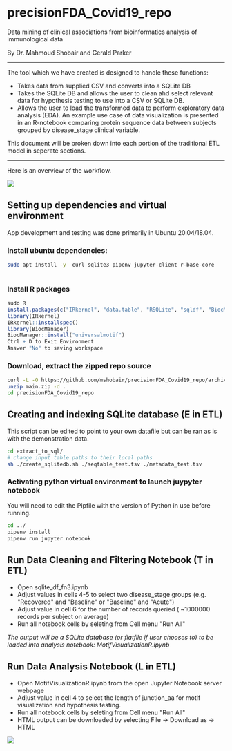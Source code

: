 # precisionFDA_Covid19_repo

Data mining of clinical associations from bioinformatics analysis of immunological data 

By Dr. Mahmoud Shobair and Gerald Parker

***

The tool which we have created is designed to handle these functions:

- Takes data from supplied CSV and converts into a SQLite DB
- Takes the SQLite DB and allows the user to clean ahd select relevant data for hypothesis testing to use into a CSV or SQLite DB.
- Allows the user to load the transformed data to perform exploratory data analysis (EDA). An example use case of data visualization is presented in an R-notebook comparing protein sequence data between subjects grouped by disease_stage clinical variable.

This document will be broken down into each portion of the traditional ETL model in seperate sections.

***
Here is an overview of the workflow.

![](workflow_summary.JPG)

## Setting up dependencies and virtual environment
App development and testing was done primarily in Ubuntu 20.04/18.04.

<!-- GP - Edited to remove unneeded dependencies -->
### Install ubuntu dependencies:
```sh
sudo apt install -y  curl sqlite3 pipenv jupyter-client r-base-core 
 
```
<!-- GP - Edited to add "sudo R" and remove the "yes" responses and clarify the need to exit the R environment after install -->
### Install R packages
```R
sudo R
install.packages(c("IRkernel", "data.table", "RSQLite", "sqldf", "BiocManager")) 
library(IRkernel)
IRkernel::installspec()
library(BiocManager)
BiocManager::install("universalmotif")
Ctrl + D to Exit Environment
Answer "No" to saving workspace
```

### Download, extract the zipped repo source 
```sh
curl -L -O https://github.com/mshobair/precisionFDA_Covid19_repo/archive/main.zip
unzip main.zip -d .
cd precisionFDA_Covid19_repo
```
<!-- GP - Edited to clarify script can be edited to point to one's own dataset but that this will just work without an edit -->
## Creating and indexing SQLite database (E in ETL)
This script can  be edited to point to your own datafile but can be ran as is with the demonstration data.
```sh
cd extract_to_sql/
# change input table paths to their local paths
sh ./create_sqlitedb.sh ./seqtable_test.tsv ./metadata_test.tsv
```
<!-- GP - Edited to state Pipfile issue that comes up between differing versions of Python -->
### Activating python virtual environment to launch juypyter notebook
You will need to edit the Pipfile with the version of Python in use before running.
```sh
cd ../
pipenv install
pipenv run jupyter notebook
```

## Run Data Cleaning and Filtering Notebook (T in ETL)
- Open sqlite_df_fn3.ipynb
- Adjust values in cells 4-5 to select two disease_stage groups (e.g. "Recovered" and "Baseline" or "Baseline" and "Acute")
- Adjust value in cell 6 for the number of records queried ( ~1000000 records per subject on average)
- Run all notebook cells by seleting from Cell menu "Run All"

*The output will be a SQLite database (or flatfile if user chooses to) to be loaded into analysis notebook: MotifVisualizationR.ipynb* 

 ## Run Data Analysis Notebook (L in ETL)
 - Open MotifVisualizationR.ipynb from the open Jupyter Notebook server webpage
 - Adjust value in cell 4 to select the length of junction_aa for motif visualization and hypothesis testing.
 - Run all notebook cells by seleting from Cell menu "Run All"
 - HTML output can be downloaded by selecting File -> Download as -> HTML



![](baseline_vs_acute.JPG)

